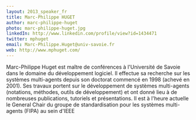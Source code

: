 ```yaml
---
layout: 2013_speaker_fr
title: Marc-Philippe HUGET
author: marc-philippe-huget
photo: marc-philippe-huget.jpg
linkedIn: http://www.linkedin.com/profile/view?id=1434471
twitter: mphuget
email: Marc-Philippe.Huget@univ-savoie.fr
web: http://www.mphuget.com/
---
```


Marc-Philippe Huget est maître de conférences à l'Université de Savoie dans le domaine du développement logiciel. Il effectue sa recherche sur les systèmes multi-agents depuis son doctorat commencé en 1998 (achevé en 2001). Ses travaux portent sur le développement de systèmes multi-agents (notations, méthodes, outils de développement) et ont donné lieu à de nombreuses publications, tutoriels et présentations. Il est à l'heure actuelle le General Chair du groupe de standardisation pour les systèmes multi-agents (FIPA) au sein d'IEEE